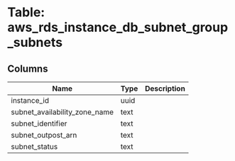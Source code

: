 
# Table: aws_rds_instance_db_subnet_group_subnets

## Columns
| Name        | Type           | Description  |
| ------------- | ------------- | -----  |
|instance_id|uuid||
|subnet_availability_zone_name|text||
|subnet_identifier|text||
|subnet_outpost_arn|text||
|subnet_status|text||
